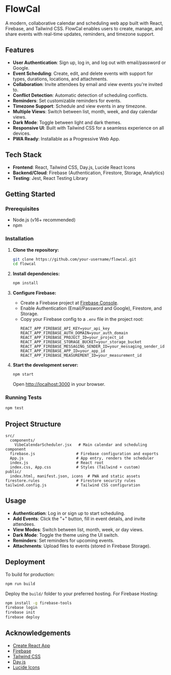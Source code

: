 # FlowCal

A modern, collaborative calendar and scheduling web app built with React, Firebase, and Tailwind CSS. FlowCal enables users to create, manage, and share events with real-time updates, reminders, and timezone support.

## Features

- **User Authentication**: Sign up, log in, and log out with email/password or Google.
- **Event Scheduling**: Create, edit, and delete events with support for types, durations, locations, and attachments.
- **Collaboration**: Invite attendees by email and view events you're invited to.
- **Conflict Detection**: Automatic detection of scheduling conflicts.
- **Reminders**: Set customizable reminders for events.
- **Timezone Support**: Schedule and view events in any timezone.
- **Multiple Views**: Switch between list, month, week, and day calendar views.
- **Dark Mode**: Toggle between light and dark themes.
- **Responsive UI**: Built with Tailwind CSS for a seamless experience on all devices.
- **PWA Ready**: Installable as a Progressive Web App.

## Tech Stack

- **Frontend**: React, Tailwind CSS, Day.js, Lucide React Icons
- **Backend/Cloud**: Firebase (Authentication, Firestore, Storage, Analytics)
- **Testing**: Jest, React Testing Library

## Getting Started

### Prerequisites

- Node.js (v16+ recommended)
- npm

### Installation

1. **Clone the repository:**
   ```bash
   git clone https://github.com/your-username/flowcal.git
   cd flowcal
   ```

2. **Install dependencies:**
   ```bash
   npm install
   ```

3. **Configure Firebase:**
   - Create a Firebase project at [Firebase Console](https://console.firebase.google.com/).
   - Enable Authentication (Email/Password and Google), Firestore, and Storage.
   - Copy your Firebase config to a `.env` file in the project root:
     ```
     REACT_APP_FIREBASE_API_KEY=your_api_key
     REACT_APP_FIREBASE_AUTH_DOMAIN=your_auth_domain
     REACT_APP_FIREBASE_PROJECT_ID=your_project_id
     REACT_APP_FIREBASE_STORAGE_BUCKET=your_storage_bucket
     REACT_APP_FIREBASE_MESSAGING_SENDER_ID=your_messaging_sender_id
     REACT_APP_FIREBASE_APP_ID=your_app_id
     REACT_APP_FIREBASE_MEASUREMENT_ID=your_measurement_id
     ```

4. **Start the development server:**
   ```bash
   npm start
   ```
   Open [http://localhost:3000](http://localhost:3000) in your browser.

### Running Tests

```bash
npm test
```

## Project Structure

```
src/
  components/
    VibeCalendarScheduler.jsx   # Main calendar and scheduling component
  firebase.js                  # Firebase configuration and exports
  App.js                       # App entry, renders the scheduler
  index.js                     # React root
  index.css, App.css           # Styles (Tailwind + custom)
public/
  index.html, manifest.json, icons  # PWA and static assets
firestore.rules                # Firestore security rules
tailwind.config.js             # Tailwind CSS configuration
```

## Usage

- **Authentication**: Log in or sign up to start scheduling.
- **Add Events**: Click the "+" button, fill in event details, and invite attendees.
- **View Modes**: Switch between list, month, week, or day views.
- **Dark Mode**: Toggle the theme using the UI switch.
- **Reminders**: Set reminders for upcoming events.
- **Attachments**: Upload files to events (stored in Firebase Storage).

## Deployment

To build for production:
```bash
npm run build
```
Deploy the `build/` folder to your preferred hosting. For Firebase Hosting:
```bash
npm install -g firebase-tools
firebase login
firebase init
firebase deploy
```


## Acknowledgements

- [Create React App](https://create-react-app.dev/)
- [Firebase](https://firebase.google.com/)
- [Tailwind CSS](https://tailwindcss.com/)
- [Day.js](https://day.js.org/)
- [Lucide Icons](https://lucide.dev/)
